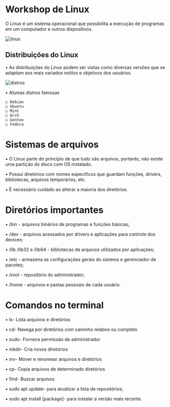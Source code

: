 # Workshop de Linux

O Linux é um sistema operacional que possibilita a execução de programas em um computador e outros dispositivos.
 
 ![linux](https://github.com/anajuliassc/EP-git/assets/105124468/ad54cfd3-7d55-475a-802e-1e65375ca64e)

## Distribuições do Linux

 • As distribuições do Linux podem ser vistas como diversas versões que se adaptam aos mais variados estilos e objetivos dos usuários.
 
 ![distros](https://github.com/anajuliassc/EP-git/assets/105124468/e90b1043-b7d2-4f69-bb40-72321f531f85)

 • Alumas distros famosas

    ○ Debian
    ○ Ubuntu
    ○ Mint
    ○ Arch
    ○ Gentoo
    ○ Fedora	
    
# Sistemas de arquivos

 • O Linux parte do princípio de que tudo são arquivos, portanto, não existe uma partição do disco com OS instalado.

 • Possui diretórios com nomes específicos que guardam funções, drivers, bibliotecas, arquivos temporários, etc.
 
 • É necessário cuidado ao alterar a maioria dos diretórios. 
 
# Diretórios importantes

 • /bin - arquivos binários de programas e funções básicas;
 
 • /dev - arquivos acessados por drivers e aplicações para controle dos devices;

• /lib /lib32 e /lib64 - bibliotecas de arquivos utilizados por aplicações;

• /etc - armazena as configurações gerais do sistema e gerenciador de pacotes;

• /root - repositório do administrador;

• /home - arquivos e pastas pessoais de cada usuário. 
 
# Comandos no terminal

 • ls- Lista arquivos e diretórios

• cd- Navega por diretórios com caminho relativo ou completo

• sudo- Fornece permissão de administrador

• mkdir- Cria novos diretórios 

• mv- Mover e renomear arquivos e diretórios

• cp- Copia arquivos de determinado diretórios

• find- Buscar arquivos 

• sudo apt update- para atualizar a lista de repositórios;

• sudo apt install [package]- para instalar a versão mais recente.


    
